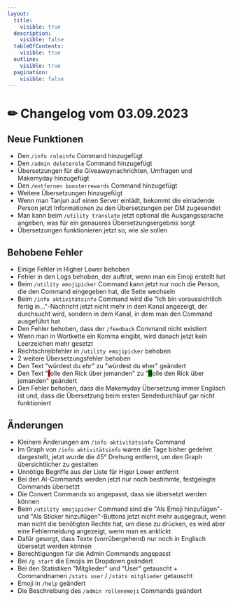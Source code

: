 ```yaml
---
layout:
  title:
    visible: true
  description:
    visible: false
  tableOfContents:
    visible: true
  outline:
    visible: true
  pagination:
    visible: false
---
```


# ✏ Changelog vom 03.09.2023

## Neue Funktionen <a href="#37b3568d-0a4d-4ca4-ae7e-6df4f1e140a9" id="37b3568d-0a4d-4ca4-ae7e-6df4f1e140a9"></a>

* Den `/info roleinfo` Command hinzugefügt
* Den `/admin deleterole` Command hinzugefügt
* Übersetzungen für die Giveawaynachrichten, Umfragen und Makemyday hinzugefügt
* Den `/entfernen boosterrewards` Command hinzugefügt
* Weitere Übersetzungen hinzugefügt
* Wenn man Tanjun auf einen Server einlädt, bekommt die einladende Person jetzt Informationen zu den Übersetzungen per DM zugesendet
* Man kann beim `/utility translate` jetzt optional die Ausgangssprache angeben, was für ein genaueres Übersetzungsergebnis sorgt
* Übersetzungen funktionieren jetzt so, wie sie sollen

## Behobene Fehler <a href="#463895de-7fc6-4a5d-87da-d9ccd0a547f2" id="463895de-7fc6-4a5d-87da-d9ccd0a547f2"></a>

* Einige Fehler in Higher Lower behoben
* Fehler in den Logs behoben, der auftrat, wenn man ein Emoji erstellt hat
* Beim `/utility emojipicker` Command kann jetzt nur noch die Person, die den Command eingegeben hat, die Seite wechseln
* Beim `/info aktivitätsinfo` Command wird die "Ich bin voraussichtlich fertig in..."-Nachricht jetzt nicht mehr in dem Kanal angezeigt, der durchsucht wird, sondern in dem Kanal, in dem man den Command ausgeführt hat
* Den Fehler behoben, dass der `/feedback` Command nicht existiert
* Wenn man in Wortkette ein Komma eingibt, wird danach jetzt kein Leerzeichen mehr gesetzt
* Rechtschreibfehler in `/utility emojipicker` behoben
* 2 weitere Übersetzungsfehler behoben
* Den Text "würdest du ehr" zu "würdest du eher" geändert
* Den Text "<mark style="background-color:red;">r</mark>olle den Rick über jemanden" zu "<mark style="background-color:green;">R</mark>olle den Rick über jemanden" geändert
* Den Fehler behoben, dass die Makemyday Übersetzung immer Englisch ist und, dass die Übersetzung beim ersten Sendedurchlauf gar nicht funktioniert

## Änderungen <a href="#f6baadac-82b0-425e-b93e-2ff8f200776f" id="f6baadac-82b0-425e-b93e-2ff8f200776f"></a>

* Kleinere Änderungen am `/info aktivitätsinfo` Command
* Im Graph von `/info aktivitätsinfo` waren die Tage bisher gedehnt dargestellt, jetzt wurde die 45° Drehung entfernt, um den Graph übersichtlicher zu gestalten
* Unnötige Begriffe aus der Liste für Higer Lower entfernt
* Bei den AI-Commands werden jetzt nur noch bestimmte, festgelegte Commands übersetzt
* Die Convert Commands so angepasst, dass sie übersetzt werden können
* Beim `/utility emojipicker` Command sind die "Als Emoji hinzufügen"- und "Als Sticker hinzufügen"-Buttons jetzt nicht mehr ausgegraut, wenn man nicht die benötigten Rechte hat, um diese zu drücken, es wird aber eine Fehlermeldung angezeigt, wenn man es anklickt
* Dafür gesorgt, dass Texte (vorrübergehend) nur noch in Englisch übersetzt werden können
* Berechtigungen für die Admin Commands angepasst
* Bei `/g start` die Emojis im Dropdown geändert
* Bei den Statistiken "Mitglieder" und "User" getauscht + Commandnamen `/stats user` / `/stats mitglieder` getauscht
* Emoji in `/help` geändert
* Die Beschreibung des `/admin rollenemoji` Commands geändert
